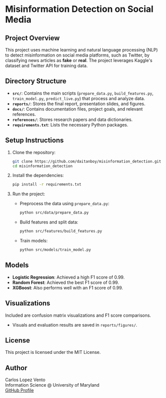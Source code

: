 # Misinformation Detection on Social Media

## Project Overview
This project uses machine learning and natural language processing (NLP) to detect misinformation on social media platforms, such as Twitter, by classifying news articles as **fake** or **real**. The project leverages Kaggle's dataset and Twitter API for training data.

## Directory Structure
- **`src/`**: Contains the main scripts (`prepare_data.py`, `build_features.py`, `train_model.py`, `predict_live.py`) that process and analyze data.
- **`reports/`**: Stores the final report, presentation slides, and figures.
- **`docs/`**: Contains documentation files, project goals, and relevant references.
- **`references/`**: Stores research papers and data dictionaries.
- **`requirements.txt`**: Lists the necessary Python packages.

## Setup Instructions
1. Clone the repository:
   ```bash
   git clone https://github.com/daitanboy/misinformation_detection.git
   cd misinformation_detection
   ```

2. Install the dependencies:
   ```bash
   pip install -r requirements.txt
   ```

3. Run the project:
   - Preprocess the data using `prepare_data.py`:
     ```bash
     python src/data/prepare_data.py
     ```
   - Build features and split data:
     ```bash
     python src/features/build_features.py
     ```
   - Train models:
     ```bash
     python src/models/train_model.py
     ```

## Models
- **Logistic Regression**: Achieved a high F1 score of 0.99.
- **Random Forest**: Achieved the best F1 score of 0.99.
- **XGBoost**: Also performs well with an F1 score of 0.99.

## Visualizations
Included are confusion matrix visualizations and F1 score comparisons.
- Visuals and evaluation results are saved in `reports/figures/`.

## License
This project is licensed under the MIT License.

## Author
Carlos Lopez Vento  
Information Science @ University of Maryland  
[GitHub Profile](https://github.com/daitanboy)
